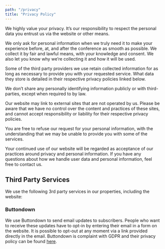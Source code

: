 ```yaml
---
path: "/privacy"
title: "Privacy Policy"
---
```


We highly value your privacy. It’s our responsibility to respect the personal data you entrust us via the website or other means.

We only ask for personal information when we truly need it to make your experience before, at, and after the conference as smooth as possible. We collect it by fair and lawful means, with your knowledge and consent. We also let you know why we’re collecting it and how it will be used.

Some of the third party providers we use retain collected information for as long as necessary to provide you with your requested service. What data they store is detailed in their respective privacy policies linked below.

We don’t share any personally identifying information publicly or with third-parties, except when required to by law.

Our website may link to external sites that are not operated by us. Please be aware that we have no control over the content and practices of these sites, and cannot accept responsibility or liability for their respective privacy policies.

You are free to refuse our request for your personal information, with the understanding that we may be unable to provide you with some of the services.

Your continued use of our website will be regarded as acceptance of our practices around privacy and personal information. If you have any questions about how we handle user data and personal information, feel free to contact us.

## Third Party Services

We use the following 3rd party services in our properties, including the website:

### Buttondown

We use Buttondown to send email updates to subscribers. People who want to receive these updates have to opt-in by entering their email in a form on the website. It is possible to opt-out at any moment via a link provided directly in the email. Buttondown is complaint with GDPR and their privacy policy can be found [here](https://buttondown.email/privacy).
